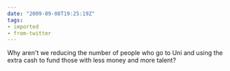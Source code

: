```yaml
---
date: "2009-09-08T19:25:19Z"
tags:
- imported
- from-twitter
---
```

Why aren't we reducing the number of people who go to Uni and using the extra cash to fund those with less money and more talent?
